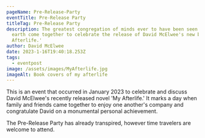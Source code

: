```yaml
---
pageName: Pre-Release-Party
eventTitle: Pre-Release Party
titleTag: Pre-Release Party
description: The greatest congregation of minds ever to have been seen on this
  earth come together to celebrate the release of David McElwee's new book 'My
  Afterlife.'
author: David McElwee
date: 2023-1-16T19:40:18.253Z
tags:
  - eventpost
image: /assets/images/MyAfterlife.jpg
imageAlt: Book covers of my afterlife
---
```

This is an event that occurred in January 2023 to celebrate and discuss David McElwee's recently released novel 'My Afterlife.' It marks a day when family and friends came together to enjoy one another's company and congratulate David on a monumental personal achievement. 

The Pre-Release Party has already transpired, however time travelers are welcome to attend.